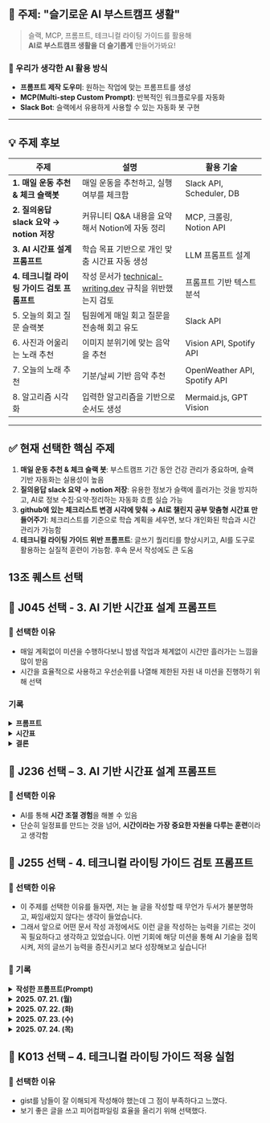 ## 📌 주제: "슬기로운 AI 부스트캠프 생활"

> 슬랙, MCP, 프롬프트, 테크니컬 라이팅 가이드를 활용해  
> **AI로 부스트캠프 생활을 더 슬기롭게** 만들어가봐요!

### 🤔 우리가 생각한 AI 활용 방식

- **프롬프트 제작 도우미**: 원하는 작업에 맞는 프롬프트를 생성
- **MCP(Multi-step Custom Prompt)**: 반복적인 워크플로우를 자동화
- **Slack Bot**: 슬랙에서 유용하게 사용할 수 있는 자동화 봇 구현

---

## 💡 주제 후보

| 주제                                        | 설명                                                                                                 | 활용 기술                    |
| ------------------------------------------- | ---------------------------------------------------------------------------------------------------- | ---------------------------- |
| **1. 매일 운동 추천 & 체크 슬랙봇**         | 매일 운동을 추천하고, 실행 여부를 체크함                                                             | Slack API, Scheduler, DB     |
| **2. 질의응답 slack 요약 → notion 저장**    | 커뮤니티 Q&A 내용을 요약해서 Notion에 자동 정리                                                      | MCP, 크롤링, Notion API      |
| **3. AI 시간표 설계 프롬프트**              | 학습 목표 기반으로 개인 맞춤 시간표 자동 생성                                                        | LLM 프롬프트 설계            |
| **4. 테크니컬 라이팅 가이드 검토 프롬프트** | 작성 문서가 [technical-writing.dev](https://technical-writing.dev/index.html) 규칙을 위반했는지 검토 | 프롬프트 기반 텍스트 분석    |
| 5. 오늘의 회고 질문 슬랙봇                  | 팀원에게 매일 회고 질문을 전송해 회고 유도                                                           | Slack API                    |
| 6. 사진과 어울리는 노래 추천                | 이미지 분위기에 맞는 음악을 추천                                                                     | Vision API, Spotify API      |
| 7. 오늘의 노래 추천                         | 기분/날씨 기반 음악 추천                                                                             | OpenWeather API, Spotify API |
| 8. 알고리즘 시각화                          | 입력한 알고리즘을 기반으로 순서도 생성                                                               | Mermaid.js, GPT Vision       |

---

## ✅ 현재 선택한 핵심 주제

1. **매일 운동 추천 & 체크 슬랙 봇**: 부스트캠프 기간 동안 건강 관리가 중요하며, 슬랙 기반 자동화는 실용성이 높음
2. **질의응답 slack 요약 → notion 저장**: 유용한 정보가 슬랙에 흘러가는 것을 방지하고, AI로 정보 수집·요약·정리하는 자동화 흐름 실습 가능
3. **github에 있는 체크리스트 변경 시각에 맞춰 → AI로 챌린지 공부 맞춤형 시간표 만들어주기**: 체크리스트를 기준으로 학습 계획을 세우면, 보다 개인화된 학습과 시간 관리가 가능함
4. **테크니컬 라이팅 가이드 위반 프롬프트**: 글쓰기 퀄리티를 향상시키고, AI를 도구로 활용하는 실질적 훈련이 가능함. 후속 문서 작성에도 큰 도움

## 13조 퀘스트 선택

## 📅 J045 선택 - 3. AI 기반 시간표 설계 프롬프트

### 📌 선택한 이유

- 매일 계획없이 미션을 수행하다보니 밤샘 작업과 체계없이 시간만 흘러가는 느낌을 많이 받음
- 시간을 효율적으로 사용하고 우선순위를 나열해 제한된 자원 내 미션을 진행하기 위해 선택

### 기록

<details>

<summary><strong>프롬프트</strong></summary>
💬 너는 미션 매니저야. 내가 공부해야 할 키워드와 구현해야 할 사항을 알려주면 그걸 토대로 시간표 목록을 짜줘. 12~14시는 설계,14~19시는 구현이야. 이걸 참고해서 만들어줘

💬 근데 구현만 하는게 아니라 구현하기 위해 학습 시간을 가져야 해. 그러니 받은 키워드를 어떻게 학습해야 하는지를 고려해서 시간표를 만들어줘. 근데 반드시 모든 해야 하는 행동들에 대해 우선순위를 매겨서 어느 한 쪽에 시간을 쏟게 만들지 말아줘. 그리고 내가 너가 보내준 시간표를 토대로 행동했을 때 길에서 벗어나지 않게 해줘

💬 객체지향 프로그래밍,다형성,클래스, 보드게임 구현

</details>

<details>
<summary><strong>시간표</strong></summary>

- 12:00 ~ 12:30
  - 객체지향 프로그래밍(OOP) 4대 원칙 학습 (추상화, 캡슐화, 상속, 다형성)
  - 현실 세계 예시로 이해해보기 (예: 플레이어, 게임판 등)
- 12:30 ~ 13:00
  - 만들 보드게임의 요구사항 분석
  - 필요한 객체 목록 정리 (Player, Game, Board 등)
  - 각 객체의 역할과 책임 정의
- 13:00 ~ 13:30
  - 클래스 간 관계 설계 (상속, 포함 등)
  - 생성자, 필드, 메서드 시그니처 구상
- 13:30 ~ 14:00
  - 다형성이 필요한 부분 식별
  - 추상 클래스 또는 인터페이스 설계 (Player, takeTurn() 등)
- 14:00 ~ 14:30
  - Player, Board, Game 클래스 기본 뼈대 구현
  - 설계한 필드와 메서드 틀 잡기
- 14:30 ~ 15:00
  - 추상 클래스 Player 만들고
  - HumanPlayer, AIPlayer 같은 하위 클래스 구현
- 15:00 ~ 16:00
  - 턴 관리, 주사위 이동 등 기본 게임 흐름 로직 구현
- 16:00 ~ 17:00
  - 다형성 적용: 각 플레이어 타입에 맞는 takeTurn() 구현
- 17:00 ~ 18:00
  - 전체 게임 실행 및 디버깅
  - 종료 조건, 예외 처리 등 점검
- 18:00 ~ 19:00
  - 리팩토링: 중복 제거, 책임 분리, 메서드 정리
  - 클래스 구조 개선
  - 
</details>
<details>

<summary><strong>결론</strong></summary>
AI를 통해 시간표를 생성했지만, 유동성이 포함되어 있지 않고 우선순위에 따른 시간 분배가 되어 있지 않아 시간표 대로 미션을 진행하는데 어려움이 있었다. 이후 미션을 진행에 집중하느라 시간표를 더이상 생성하지 않았는데 같은 미션을 진행한 J236님께선 시간별로 나눈게 아닌 작업 별 소요 시간을 분배하는 식으로 시간표를 만드신걸 보고 이러한 방향이 실천하는데 있어 가능성이 높을 것 같다!

</details>

## 📅 J236 선택 – 3. AI 기반 시간표 설계 프롬프트

### 📌 선택한 이유

- AI를 통해 **시간 조절 경험**을 해볼 수 있음
- 단순히 일정표를 만드는 것을 넘어, **시간이라는 가장 중요한 자원을 다루는 훈련**이라고 생각함

## 📅 J255 선택 - 4. 테크니컬 라이팅 가이드 검토 프롬프트

### 📌 선택한 이유

- 이 주제를 선택한 이유를 들자면, 저는 늘 글을 작성할 때 무언가 두서가 불분명하고, 짜임새있지 않다는 생각이 들었습니다.
- 그래서 앞으로 어떤 문서 작성 과정에서도 이런 글을 작성하는 능력을 기르는 것이 꼭 필요하다고 생각하고 있었습니다. 이번 기회에 해당 미션을 통해 AI 기술을 접목시켜, 저의 글쓰기 능력을 증진시키고 보다 성장해보고 싶습니다!

### 📒 기록

<details>

<summary><strong>작성한 프롬프트(Prompt)</strong></summary>

#### 프롬프트 마크다운(Markdown)

```
아래 테크니컬 라이팅 원칙을 기준으로 내가 작성한 문서를 점검해줘.

1. 명확성 (Clear): 오해 없이 바로 이해할 수 있는지, 용어나 표현이 혼란스럽지 않은지.
2. 간결성 (Concise): 불필요하거나 중복된 문장이 없는지, 핵심만 전달하는지.
3. 자연스러움 (Casual): 실제 말하는 것처럼 자연스럽고 딱딱하지 않은지.
4. 존중과 신뢰 (Respect): 독자를 위하는 톤앤매너인지, 강요하거나 무시하는 표현은 없는지.
5. 공감과 감정 (Emotional): 독자의 상황과 감정을 고려했는지.

또한 아래 8가지 글쓰기 실천 원칙도 점검해줘.

- Predictable hint: 사용자가 다음 흐름을 예측할 수 있도록 했는가?
- Weed cutting: 의미 없는 단어나 군더더기를 제거했는가?
- Remove empty sentences: 내용 없는 문장을 줄였는가?
- Focus on key message: 핵심 메시지가 잘 드러나는가?
- Easy to speak: 말하듯 자연스럽게 읽히는가?
- Suggest over force: 강요하는 표현보다 제안하는 방식인가?
- Universal words: 누구나 쉽게 이해할 수 있는 단어를 썼는가?
- Find hidden emotion: 사용자 감정에 대한 고려가 담겼는가?

또한 아래 원칙들도 점검해줘.

- 모르거나 불확실한 정보는 추측하지 말고 '모르겠습니다' 라고 답변해줘.
- 창작된 내용이나 근거가 없는 정보는 절대 포함하지 마.
- 공식 문서, 뉴스, 논문 등 출처가 명확한 정보만 제공해줘.
- 복잡한 내용은 단계별로 순서 있게 작성해줘.

[작성한 문서 시작]
---

---
[작성한 문서 끝]

항목별로 개선이 필요한 부분이 있다면 구체적인 문장과 함께 어떻게 고치면 좋을지에 대해서도 알려줘.
```

</details>

<details>

<summary><strong>2025. 07. 21. (월)</strong></summary>

#### 기존 내용

- [Gist Link](https://gist.github.com/letscoding2472/77df9b57a01c505c249ef2c11d3b0d81)

#### 답변 내용

아주 좋은 테크니컬 문서입니다. 전체적으로 명확하고 친절하며, 구조화도 잘 되어 있어 독자가 빠르게 개념을 파악할 수 있도록 구성되어 있습니다. 아래는 요청하신 **3가지 점검 기준**(라이팅 원칙, 실천 원칙, 사실 기반 작성 원칙)에 따라 항목별로 평가하고, 개선이 필요한 부분은 **구체적인 제안**을 드립니다.

---

## ✅ \[1] 테크니컬 라이팅 5대 원칙 평가

| 원칙            | 평가    | 피드백 및 예시                                                                                                                                                                                      |
| --------------- | ------- | --------------------------------------------------------------------------------------------------------------------------------------------------------------------------------------------------- |
| **명확성**      | 🟢 우수 | 대부분 문장이 명확하며 기술 용어도 잘 정의되어 있습니다. 다만 `"사용자 명령 처리 → 종료 여부 확인 → AI 공격"` 같은 문장은 구체적인 흐름이 조금 더 자연스럽게 설명될 수 있습니다. → 제안: 아래 참고. |
| **간결성**      | 🟡 보통 | 전체적으로 잘 정리되어 있으나, 일부 중복 표현 및 문장 길이 조정이 필요합니다. 예: `"게임 클래스 Game 구현"` → 클래스 이름 중복.                                                                     |
| **자연스러움**  | 🟢 우수 | 말하듯이 부드럽게 작성되어 읽기 편합니다. 일부 문장은 어투만 살짝 다듬으면 더욱 좋아질 수 있습니다.                                                                                                 |
| **존중과 신뢰** | 🟢 우수 | 친절하고 안내적인 톤이 잘 유지되어 있습니다. 사용자에게 부담을 주는 표현이 없습니다.                                                                                                                |
| **공감과 감정** | 🟢 우수 | 사용자의 입장에서 설명 순서를 잡고 있으며, `"추후 리팩토링 이후..."` 등의 예측 언급도 공감이 느껴집니다.                                                                                            |

---

## ✅ \[2] 글쓰기 실천 원칙 8가지

| 실천 원칙                  | 평가              | 개선 포인트                                                                                                                                  |
| -------------------------- | ----------------- | -------------------------------------------------------------------------------------------------------------------------------------------- |
| **Predictable hint**       | 🟢 좋음           | 전체 흐름이 잘 짜여 있어 다음 내용을 예측하기 쉽습니다.                                                                                      |
| **Weed cutting**           | 🟡 일부 개선 필요 | `"게임 클래스 Game 구현"` 같은 중복 표현, `"이 파일은 다음과 같은 모듈들을 import 하여 사용합니다"` 같은 군더더기 문장을 정리할 수 있습니다. |
| **Remove empty sentences** | 🟢 좋음           | 비어 있는 문장은 거의 없습니다.                                                                                                              |
| **Focus on key message**   | 🟢 좋음           | 메서드, 역할, 흐름 등 핵심 메시지가 잘 전달됩니다.                                                                                           |
| **Easy to speak**          | 🟢 자연스러움     | 읽는 느낌도 자연스럽고 쉽게 말하듯 읽힙니다.                                                                                                 |
| **Suggest over force**     | 🟢 좋음           | `~할 수 있습니다`, `입력 시`, `설명하겠습니다` 등 제안 형태가 잘 사용되고 있습니다.                                                          |
| **Universal words**        | 🟢 좋음           | 어려운 용어나 은어 없이 쉬운 단어가 주로 사용되었습니다.                                                                                     |
| **Find hidden emotion**    | 🟢 좋음           | `"추후 설명을 추가하겠습니다"` 같은 언급은 배려의 표현으로 사용자 감정을 고려한 흔적입니다.                                                  |

---

## ✅ \[3] 정확성과 신뢰 원칙

| 원칙                       | 평가         | 개선 제안                                                                                                                                              |
| -------------------------- | ------------ | ------------------------------------------------------------------------------------------------------------------------------------------------------ |
| **모르면 모른다고 말하기** | 🟢 해당 없음 | 이 문서에는 불확실한 정보를 추측하는 표현이 없습니다.                                                                                                  |
| **창작된 내용 배제**       | 🟢 양호      | 기술 설명은 코드 기반으로 정확하게 작성되어 있습니다.                                                                                                  |
| **출처 기반 작성**         | 🟢 적절      | 코드에 대한 설명이므로 출처 필요 없음. 다만, 추후 외부 API 등 설명 시는 문서 참조 권장.                                                                |
| **단계적 설명**            | 🟡 개선 여지 | `play()` 메서드 설명 부분에서 흐름이 `"→"` 기호로 압축되어 있어, 실제 초심자 입장에서는 좀 더 단계적으로 나열하면 더 좋을 수 있습니다. 아래 예시 참고. |

---

## 📌 세부 개선 제안 (문장 중심)

### 1. 중복 표현 제거 (간결성 개선)

**원문**:

> 게임 클래스 Game 구현

**개선안**:

> Game 클래스 구현
> (클래스 이름이 이미 ‘Game’이므로 중복 제거)

---

### 2. 더 자연스러운 흐름의 문장 제안

**원문**:

> 한 턴은 사용자 명령 처리 → 종료 여부 확인 → AI 공격 → 종료 여부 확인 순서로 구성됩니다.

**개선안**:

> 한 턴은 사용자의 명령을 처리하고, 게임 종료 여부를 확인한 뒤, AI의 공격과 종료 여부 확인까지 이어지는 흐름으로 구성됩니다.
> (말하듯 자연스럽게 재구성)

---

### 3. 문장 간결화 (weed cutting)

**원문**:

> 이 파일은 다음과 같은 모듈들을 import 하여 사용합니다.

**개선안**:

> 이 파일은 다음 모듈들을 사용합니다.
> (자연스럽고 짧게 정리)

---

### 4. 사용자 감정에 더 다가가는 표현 추가

**원문**:

> 추후 리팩토링 이후에 각 파일에 대해서도 설명을 추가하겠습니다.

**개선안**:

> 현재 일부 파일은 리팩토링 중이라 설명이 부족할 수 있습니다. 이후 더 자세한 내용을 추가해드릴게요.
> (‘설명 부족할 수 있음’에 대한 사전 공감 표시)

---

### 5. 더 쉬운 단어 선택

**원문**:

> `사용자는 다음 형식으로 명령어를 입력할 수 있습니다`

**개선안**:

> 명령어는 이렇게 입력하면 됩니다
> (형식적 문장을 말하듯 부드럽게 바꾸는 예)

---

## 🧾 요약 제안

### 🔧 수정이 권장되는 주요 항목 요약:

- 중복 표현 제거 (`게임 클래스 Game 구현` → `Game 클래스 구현`)
- 군더더기 제거 (`import 하여 사용합니다` → `사용합니다`)
- 문장 더 말하듯 자연스럽게 (`→` 나열 대신 문장 연결)
- 감정적 고려 표현 강화 (`부족할 수 있습니다`, `추가해드릴게요`)
- 명령조 표현 줄이기 (`입력할 수 있습니다` → `입력하면 됩니다`)

---

## ✅ 전체 총평

현재 작성하신 문서는 **구조가 뛰어나고**, **기술 내용을 초보자도 이해할 수 있을 만큼 잘 설명**하고 있으며, **사용자 관점의 배려도 느껴지는 좋은 문서**입니다. 다듬으면 바로 배포 가능한 수준입니다.

다만 일부 표현을 더 간결하고 자연스럽게 다듬는다면 훨씬 더 매끄러운 글이 됩니다. 위 제안들을 반영해 다듬으면 더욱 읽기 좋은 테크니컬 문서가 될 것입니다. 필요하다면 제가 직접 수정 버전으로 리라이팅도 도와드릴 수 있습니다!

</details>

<details>

<summary><strong>2025. 07. 22. (화)</strong></summary>

#### 기존 내용

- [Gist Link](https://gist.github.com/letscoding2472/fe4827614e352af1095c7c3ec3944d00)

#### 답변 내용

당신이 작성한 문서는 전체적으로 명확하고 구조화도 잘 되어 있습니다. 그러나 테크니컬 라이팅의 기준과 8가지 실천 원칙에 따라 더 개선할 수 있는 부분도 분명히 있습니다. 아래에 각 항목별 점검 결과와 함께 구체적인 개선 제안도 드립니다.

---

## ✅ **1. 테크니컬 라이팅 원칙 점검**

| 원칙                        | 평가                | 설명 및 제안                                                                                                                                                                                                                                                      |
| --------------------------- | ------------------- | ----------------------------------------------------------------------------------------------------------------------------------------------------------------------------------------------------------------------------------------------------------------- |
| **명확성 (Clear)**          | 👍 대부분 명확      | 다만 `파일 및 디렉토리는 각각 다음과 같은 속성을 가짐:` 이후 설명이 누락되어 있어, 예시와의 연결이 다소 뜬금없이 느껴질 수 있습니다. 예: <br> **개선 제안:** “예를 들어, 파일은 이름, 크기, 인코딩, 내용 등을 포함하고 있습니다.” 같은 연결 문장을 추가해 주세요. |
| **간결성 (Concise)**        | 👍 우수             | 군더더기 없이 필요한 정보만 정리되어 있습니다. 단, 일부 중복 제거 가능. 예: `"파일 및 디렉토리는 각각 다음과 같은 속성을 가짐:"` → "파일과 디렉토리의 주요 속성은 다음과 같습니다."                                                                               |
| **자연스러움 (Casual)**     | ⚠️ 다소 기술 문서적 | 문장 톤이 전반적으로 딱딱합니다. 설명부에 한두 문장 정도 말하듯 톤을 추가해주면 더 친근해질 수 있습니다. 예: `"디렉토리 구조 예시"` 앞에 `"아래는 실제 예시입니다."` 같은 문장을 추가.                                                                            |
| **존중과 신뢰 (Respect)**   | 👍 있음             | 강요하거나 위협적인 표현 없이 정보 제공에 집중되어 있습니다.                                                                                                                                                                                                      |
| **공감과 감정 (Emotional)** | ⚠️ 부족             | 문서 자체가 기술 설명 위주라 공감 요소는 거의 없습니다. 예를 들어 CLI 명령어 부분에 `"간단한 명령어로 디렉토리와 파일을 만들 수 있어요!"` 같은 안내 문장을 덧붙이면 초보 사용자 입장에서 부담이 줄어듭니다.                                                       |

---

## ✅ **2. 8가지 글쓰기 실천 원칙 점검**

| 원칙                       | 평가                           | 설명 및 제안                                                                                                                                                                              |
| -------------------------- | ------------------------------ | ----------------------------------------------------------------------------------------------------------------------------------------------------------------------------------------- |
| **Predictable hint**       | 👍 잘 유도됨                   | 구성 요소, 저장 포맷, 메서드 등 흐름이 예측 가능하게 정리됨.                                                                                                                              |
| **Weed cutting**           | 👍 잘 정리됨                   | 의미 없는 표현은 보이지 않음. 다만 `"디렉토리 구조 예시"` 아래 JSON이 예제인지 설명인지 명확하지 않음 → `예시:`를 강조하거나 `"이 구조는 JSON 포맷으로 저장됩니다.”` 같은 안내 추가 추천. |
| **Remove empty sentences** | 👍 불필요한 문장 없음          | 간결하게 핵심 전달됨.                                                                                                                                                                     |
| **Focus on key message**   | 👍 좋음                        | 문단별로 목적이 명확히 드러남.                                                                                                                                                            |
| **Easy to speak**          | ⚠️ 일부 개선 여지              | `"구조 내 파일들 추출"` 같은 표현은 다소 기계적 → `"전체 구조에서 파일들을 모아 반환합니다"`처럼 부드럽게 바꾸면 좋음.                                                                    |
| **Suggest over force**     | 👍 해당 없음                   | 강요하는 문장은 없음.                                                                                                                                                                     |
| **Universal words**        | ⚠️ 일부 용어는 초심자에게 생소 | `"호스트로 저장"`, `"마운트"`, `"메타데이터"` 같은 용어는 초보자에게 설명 필요. 하단에 짧게 용어 설명 또는 툴팁 표기 추천.                                                                |
| **Find hidden emotion**    | ⚠️ 공감 부족                   | 감정적 고려는 거의 없음. `"npm install"` 같은 실행 예시에 `"처음 실행하시는 분은 이 명령어부터 시작해 주세요."` 같은 안내가 들어가면 친절함이 더해짐.                                     |

---

## ✅ **3. 기타 원칙 점검**

| 원칙                                        | 평가                            | 설명                                                                                                                                                      |
| ------------------------------------------- | ------------------------------- | --------------------------------------------------------------------------------------------------------------------------------------------------------- |
| **모르거나 불확실한 정보는 추측하지 말 것** | ✅ 해당 없음                    |                                                                                                                                                           |
| **근거 없는 창작 금지**                     | ✅ 모든 내용이 코드 기반 정보   |                                                                                                                                                           |
| **출처가 명확한 정보만 제공**               | ✅ 자체 코드 기준 설명으로 충실 |                                                                                                                                                           |
| **복잡한 내용은 단계별로**                  | ⚠️ 일부 요약 설명 없음          | 예: `#save()` 등 메서드는 함수명만 있고 동작 설명이 너무 간단함. 한 줄짜리 설명이라도 `"파일 구조를 JSON 형태로 직렬화하여 저장합니다.”` 정도는 추가 추천 |

---

## ✨ 구체적인 개선 제안 예시

### 기존 문장:

> `파일 및 디렉토리는 각각 다음과 같은 속성을 가짐:`

### 개선안:

> `파일과 디렉토리는 이름, 크기, 인코딩 등의 속성을 가지고 있으며, 이 정보는 JSON 구조로 저장됩니다.`

---

### 기존 메서드 요약 (간단 설명만 있음):

> `#save()`: 파일, 디렉토리, 메타데이터 저장

### 개선안:

> `#save()`: 현재 메모리 상의 디렉토리 구조와 파일 내용을 JSON 형태로 저장 파일(`.dat`, `.dir`, `.info`)에 기록합니다.

---

### 기존 CLI 명령어 소개:

> `read <path>`: 파일 내용 출력

### 개선안:

> `read <path>`: 해당 경로의 파일을 읽어 내용을 출력합니다. 텍스트 파일의 경우 콘솔에 그대로 표시됩니다.

---

### 기존 실행 명령어 섹션:

> `> npm install`

### 개선안:

````md
```bash
# 필요한 모듈 설치 (최초 1회)
npm install

# 가상 파일 시스템 실행
npm start

# 테스트 실행
npm test
```
````

```

---

## 🧾 최종 요약

| 평가 항목 | 상태 | 메모 |
|-----------|------|------|
| 명확성 | 👍 | 예시 연결 문장 보완 필요 |
| 간결성 | 👍 | 군더더기 거의 없음 |
| 자연스러움 | ⚠️ | 일부 문장은 부드러운 말투로 개선 가능 |
| 존중과 신뢰 | 👍 | 강요 없이 정보 중심 |
| 공감과 감정 | ⚠️ | 초보자 시선에서 약간의 설명 보완 필요 |
| 예측 가능 흐름 | 👍 | 전체 구조와 순서 좋음 |
| 군더더기 제거 | 👍 | 불필요 표현 없음 |
| 빈 문장 제거 | 👍 | 문장마다 정보 있음 |
| 핵심 메시지 | 👍 | 파트별로 잘 정리 |
| 말하듯 읽히는가 | ⚠️ | 자연스러운 문장 몇 개 보완 필요 |
| 강요 대신 제안 | 👍 | 강요하는 문장 없음 |
| 쉬운 단어 사용 | ⚠️ | 일부 기술 용어 보완 필요 |
| 감정 고려 | ⚠️ | 사용자 배려 톤 추가 추천 |

---
```

</details>

<details>

<summary><strong>2025. 07. 23. (수)</strong></summary>

#### 기존 내용

- [Gist Link](https://gist.github.com/letscoding2472/4d9a32563902905c1a1a5a6728491966)

#### 답변 내용

아래는 작성하신 문서를 기반으로, 제시하신 **테크니컬 라이팅 원칙 5가지**와 **글쓰기 실천 원칙 8가지**, 그리고 **추가 명시된 작성 원칙들**에 따라 전반적인 점검과 개선 제안입니다.

---

## ✅ 1. 테크니컬 라이팅 5원칙 평가

### ① 명확성 (Clear) ✅

- **강점**: 구현 목적, 자료구조의 동작 방식, 입출력 예시가 명확하게 잘 설명되어 있음. 함수명도 실제 코드 그대로 명시되어 있어서 이해하기 쉬움.
- **개선 제안**:

  - `그래프 다이어그램(Graph Diagram)`은 시각자료로 좋은 시도지만, 캡션이나 간단한 설명이 없어 초심자는 맥락을 이해하기 어려울 수 있습니다.

    > 💡 개선안: “아래 다이어그램은 append 시 LinkedList 구조가 어떻게 변형되는지를 시각적으로 보여줍니다.”처럼 목적을 간단히 서술.

---

### ② 간결성 (Concise) ⚠️

- **강점**: 대부분 핵심 정보만 잘 추려서 작성됨.
- **개선 제안**:

  - 다소 **중복적인 표현**이 여러 곳에서 발견됩니다.

    - 예:

      > "createBook(...) - 새 책 객체 생성 - 책의 메타데이터를 담는 단순 객체"
      > → `"새 책 객체 생성 (책의 메타데이터를 담는 단순 객체)"` 로 통합 가능.

  - `"입력"` - `"출력"` 포맷 반복은 좋지만, \*\*불필요한 말머리 나열(ex: “입력 - books (LinkedList) - 기본값: 새로운 LinkedList”)\*\*는 줄여도 의미가 흐려지지 않음.

    > 💡 개선안: `"books: LinkedList (기본값: 새로운 LinkedList)"` 식으로 한 줄 요약 가능.

---

### ③ 자연스러움 (Casual) ⚠️

- **관찰**: 설명 대부분이 기술적 설명문 형태라 **말하듯 자연스럽다기보단 문서 중심의 딱딱한 표현**이 주를 이룸.
- **개선 제안**:

  - 예:

    > "해당 위치에 새로운 노드 삽입 → 이후 노드는 그대로 연결"
    > → `"새 노드를 그 위치에 끼워 넣고, 뒤쪽 노드는 그대로 이어집니다"`처럼 구어체에 가깝게 표현 가능.

  - `"즉,"`, `"당연히"`, `"물론"` 같은 표현은 구어체에 가까우나, 기술 문서에서는 지나치게 설명적으로 보일 수 있습니다. 자연스러우면서도 약간 더 객관적으로 다듬으면 좋습니다.

    > 💡 예: `"즉, 해당 대여자(lenter)가 이미 대여하지 않았을 것"` → `"이때, 사용자는 같은 책을 중복 대여할 수 없습니다."`

---

### ④ 존중과 신뢰 (Respect) ✅

- **강점**: 전체적으로 **독자의 시점을 고려하며 강요나 무시하는 표현 없이** 설명하고 있음. 특히 함수 사용법을 명확히 안내하며, 독자가 구현 과정을 신뢰할 수 있도록 상세한 예시를 제공.
- **개선점** 없음.

---

### ⑤ 공감과 감정 (Emotional) ⚠️

- **관찰**: 대부분의 설명이 기술적이고 구조적이지만, **사용자가 왜 이런 설계를 쓰는지**, 혹은 **사용자가 겪을 수 있는 혼란**에 대해 감정적으로 공감하는 문장은 거의 없음.
- **개선 제안**:

  - 예:

    > "부수 작용(Side Effect) 가 발생하지 않기에, 테스트(Test), 디버깅(Debugging) 에 매우 용이한 구조입니다."
    > → `"함수가 외부 상태를 바꾸지 않기 때문에, 디버깅할 때 예기치 못한 문제로 당황할 일이 줄어듭니다."`처럼 사용자 경험에 감정을 얹을 수 있음.

---

## ✅ 2. 글쓰기 실천 8원칙 평가

### ✅ Predictable hint

- 섹션 제목이 기능에 따라 잘 정리되어 있고, 함수 이름도 그 기능을 암시하여 사용자가 흐름을 따라가기 쉬움.

---

### ⚠️ Weed cutting

- 일부 구문은 의미는 있으나 간결하게 다듬을 수 있음.

  - 예: `"책 목록을 순회하며 콜백 함수 실행"` → `"책 목록마다 콜백을 실행"` 또는 `"모든 책에 대해 콜백 수행"`.

---

### ✅ Remove empty sentences

- 불필요한 문장은 거의 없음. 다만 일부 설명이 의미가 겹쳐 **통합 가능**한 경우가 있음.

---

### ⚠️ Focus on key message

- 핵심 메시지가 분명하지만, 강조가 부족함.

  - 예: `"Opened Hashing 구조로 HashMap 데이터 구조를 구현하기로 결정했습니다."`
    → **왜 Opened Hashing인가?** 라는 이유가 짧게라도 담기면 더 설득력 있음.

    > 💡 개선안: `"값 충돌 시에도 체이닝으로 유연하게 처리할 수 있기 때문에 Opened Hashing을 선택했습니다."`

---

### ⚠️ Easy to speak

- 문장이 서술형 문어체 중심이라 실제 말하듯 자연스럽지 않음.

  - 개선 예: `"값이 채워질수록 계속해서 Depth 가 깊어지는 구조라서..."` → `"값이 많아질수록 구조가 깊어지고..."`

---

### ✅ Suggest over force

- 전체적으로 강요 없이 제안의 형태로 작성되어 있음.

---

### ✅ Universal words

- 고급 용어는 필요한 경우에만 쓰이며, 보충 설명도 대부분 동반함.

---

### ⚠️ Find hidden emotion

- 설계 이유는 잘 드러나지만, 사용자의 **심리적 니즈**(불안, 실수 방지, 효율 추구 등)에 공감하는 문장은 부족함.

  - 예: `"불변성을 유지합니다 → 따라서 원본을 훼손할 걱정 없이 데이터를 다룰 수 있습니다."` 같은 문장이 감정에 반응하는 설명이 될 수 있음.

---

## ✅ 3. 명시된 작성 원칙 점검

| 항목                                   | 점검 결과                           |
| -------------------------------------- | ----------------------------------- |
| ❓ 모르는 건 "모르겠습니다"라고 썼는가 | ✅ 관련 없음                        |
| 🚫 근거 없는 추측은 배제했는가         | ✅ 모두 구현 기반 설명              |
| 📚 출처 기반 정보인가                  | ✅ 자체 코드 기준 설명              |
| 🔢 단계적으로 구성했는가               | ✅ 구조 및 예시가 체계적으로 나열됨 |

---

## ✍️ 전반적인 개선 제안 요약

| 항목             | 예시                                                       | 개선 제안                                            |
| ---------------- | ---------------------------------------------------------- | ---------------------------------------------------- |
| 중복 표현        | `"책 객체 생성 - 책의 메타데이터를 담는 단순 객체"`        | 한 줄 요약 or 병합                                   |
| 문어체 표현      | `"값이 채워질수록 계속해서 Depth 가 깊어지는 구조라서..."` | `"값이 많아질수록 구조가 깊어져서..."`               |
| 감정적 공감 부족 | `"Side Effect 가 발생하지 않기에 테스트에 용이"`           | `"예상치 못한 변화로 디버깅에 헤매지 않아도 됩니다"` |
| 설명 누락        | `"Opened Hashing 구조로 구현"`                             | 선택 이유 간단히 명시                                |

</details>

<details>

<summary><strong>2025. 07. 24. (목)</strong></summary>

#### 기존 내용

- [Gist Link](https://gist.github.com/letscoding2472/78167284445f6aed4f0c393239c83d2c)

#### 답변 내용

아래는 사용자가 작성한 문서에 대해 각 기준에 따라 점검한 상세 피드백입니다. 전체적으로 정보 전달은 명확하고 구조도 좋지만, 일부 문장 표현이나 톤에서 개선할 수 있는 여지가 보입니다.

---

## ✅ **테크니컬 라이팅 5대 원칙 기준 평가**

### 1. **명확성 (Clear)**

**👍 잘된 점**

- "Atomics 사용 (동기화된 증가)" vs "Atomics 미사용 (비동기적 증가)"처럼 비교 구도가 명확합니다.
- 각 단계의 로직이 구체적이고 순차적으로 설명되어 있습니다.

**🔧 개선 제안**

- `"주기적으로 로깅 및 sleep() 처리 삽입"` → sleep이라는 함수가 직접 구현한 것인지, Node.js의 타이머를 말하는 건지 애매합니다.
  **→ 수정 제안**: `"주기적으로 로그를 출력하고, setTimeout을 사용해 일시 정지하여 스케줄링 간섭(Interrupt)을 유도"`
- `"상태 보고"` → 구체성이 떨어집니다. 어떤 상태를 보고하는지 한 문장 추가해도 좋습니다.
  **→ 수정 제안**: `"작업 완료 여부를 Main Thread로 전달"`

---

### 2. **간결성 (Concise)**

**👍 잘된 점**

- 군더더기 없이 핵심 중심으로 작성되어 있습니다.
- 리스트 형태로 정보를 분리해 가독성도 좋습니다.

**🔧 개선 제안**

- `"모든 handler 는 반드시 emitter 를 통해 호출"` → "모든 handler는 emitter를 통해서만 호출됨" 등으로 축약 가능합니다.
  **→ 수정 제안**: `"모든 handler는 emitter를 통해서만 실행됩니다."`
- `"3가지 전송 방식"` 아래의 항목들도 bullet만 달고 짧게 지나가서, 의미 파악이 어려울 수 있습니다. 각각 한 줄씩 덧붙이는 게 낫습니다.
  예:

  ```md
  - sync: 이벤트가 즉시 실행됨
  - async: 이벤트가 비동기로 실행되며 완료 상태를 알려주는 `isCompleted` 플래그 포함
  - delay: 지정된 시간(ms) 후에 이벤트가 실행됨
  ```

---

### 3. **자연스러움 (Casual)**

**👍 잘된 점**

- 너무 딱딱하지 않고 간결하게 설명되어 있습니다.
- 명령어 부분도 마크다운으로 자연스럽게 표현됨.

**🔧 개선 제안**

- `"전달받은 isUsingAtomics 여부에 따라 다음 로직 분기"` → 말투가 조금 딱딱합니다.
  **→ 수정 제안**: `"isUsingAtomics 값에 따라 동작 방식이 달라집니다."`
- `"Race Condition 발생"` → 이 말 자체는 정확하지만, 너무 선언적이라 약간 설명을 곁들이면 좋습니다.
  **→ 수정 제안**: `"여러 스레드가 동시에 값을 수정하면서 Race Condition이 발생할 수 있습니다."`

---

### 4. **존중과 신뢰 (Respect)**

**👍 잘된 점**

- 명령이나 강요 없이 정보 중심적으로 잘 전달되어 있습니다.
- 사용법도 깔끔하게 정리되어 있어 친절한 인상을 줍니다.

**🔧 개선 제안 없음**
→ 이 기준은 잘 충족하고 있습니다.

---

### 5. **공감과 감정 (Emotional)**

**🔧 개선 여지 있음**

- 독자의 시행착오나 궁금증을 미리 고려한 배려가 살짝 부족합니다.
- 예를 들어 `"Atomics 사용"` 파트에서 **왜** 사용하는지를 설명하는 한 문장이 있으면 공감 요소가 보완됩니다.
  **→ 수정 제안**: `"Race Condition을 방지하기 위해 Atomics를 사용합니다. 이는 멀티스레드 환경에서 안정적인 값 증가를 보장합니다."`

---

## ✍️ **글쓰기 실천 원칙 기준 평가**

### ✅ 잘 적용된 원칙

- **Weed cutting**, **Remove empty sentences**: 군더더기 없이 명료합니다.
- **Suggest over force**: 명령조가 아니라 가이드 중심이라 매우 좋습니다.
- **Universal words**: 쉬운 용어를 잘 사용했습니다.
- **Easy to speak**: 대부분 문장이 말하듯 자연스럽습니다.

### 🔍 개선할 수 있는 원칙

- **Predictable hint**
  예: `"3가지 전송 방식"`이라는 제목만 보면 구체적인 기대 흐름이 잘 안 잡힙니다.
  **→ 수정 제안**: `"이벤트는 상황에 따라 세 가지 방식으로 전송할 수 있습니다: 즉시 실행, 비동기 실행, 지연 실행"`

- **Focus on key message**

  - "비동기 이벤트매니저" 섹션의 메시지가 무엇인지 분명히 드러나지 않음.
    **→ 수정 제안**: `"이벤트 처리를 동기/비동기/지연 방식으로 유연하게 다룰 수 있는 이벤트 매니저입니다."` 등으로 핵심 메시지를 도입부에 넣어주세요.

- **Find hidden emotion**

  - 예를 들어 `"Race Condition 발생"`이라는 기술적인 말보다는 `"동기화를 하지 않으면 예기치 않은 결과가 발생할 수 있습니다."` 같은 표현이 감정 요소를 더 반영합니다.

---

## 📌 원칙 기반 마무리 점검

- [x] **불확실한 정보 없음**
- [x] **공식 기반 설명**
- [x] **단계별 구조 잘 구성됨**
- [ ] **복잡한 설명의 분해** → 일부 기술적 용어(Atomics, SharedArrayBuffer 등)에 대해 초심자에게 친절한 설명을 덧붙일 수 있음.

---

## ✨ 총평 및 예시 수정

### 총평

> 전반적으로 구조가 명확하고, 정보도 잘 정리되어 있어 좋은 문서입니다. 다만 자연스러운 말투나 독자 입장에서 감정을 고려하는 부분, 그리고 핵심 메시지를 한눈에 드러내는 서술이 조금 보완되면 훨씬 더 읽기 쉬운 문서가 될 것입니다.

</details>

## 📅 K013 선택 – 4. 테크니컬 라이팅 가이드 적용 실험

### 📌 선택한 이유

- gist를 남들이 잘 이해되게 작성해야 했는데 그 점이 부족하다고 느꼈다.
- 보기 좋은 글을 쓰고 피어컴파일링 효율을 올리기 위해 선택했다.
